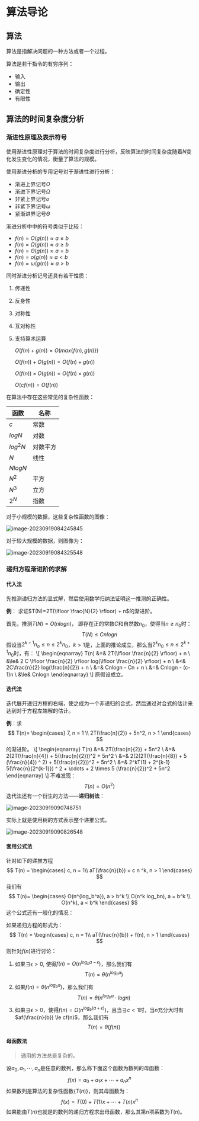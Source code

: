 # 算法导论

## 算法

算法是指解决问题的一种方法或者一个过程。

算法是若干指令的有穷序列：

- 输入
- 输出
- 确定性
- 有限性

## 算法的时间复杂度分析

### 渐进性原理及表示符号

使用渐进性原理对于算法的时间复杂度进行分析，反映算法的时间复杂度随着$N$变化发生变化的情况，衡量了算法的规模。

使用渐进分析的专用记号对于渐进性进行分析：

- 渐进上界记号$O$
- 渐进下界记号$\Omega$
- 非紧上界记号$o$
- 非紧下界记号$\omega$
- 紧渐进界记号$\Theta$

渐进分析中中的符号类似于比较：

- $f(n)=O(g(n)) \approx a \le b$
- $f(n) = \Omega(g(n)) \approx a \ge b$
- $f(n) = \Theta(g(n)) \approx a = b$
- $f(n) = o(g(n)) \approx a < b$
- $f(n) = \omega(g(n)) \approx a > b$

同时渐进分析记号还具有若干性质：

1. 传递性

2. 反身性

3. 对称性

4. 互对称性

5. 支持算术运算

   $O(f(n) + g(n)) = O(max\{f(n), g(n)\})$

   $O(f(n)) + O(g(n)) = O(f(n) + g(n))$

   $O(f(n)) \times O(g(n)) = O(f(n) \times g(n))$

   $O(cf(n)) =O(f(n))$

在算法中存在这些常见的复杂性函数：

| 函数     | 名称     |
| -------- | -------- |
| $c$      | 常数     |
| $logN$   | 对数     |
| $log^2N$ | 对数平方 |
| $N$      | 线性     |
| $NlogN$  |          |
| $N^2$    | 平方     |
| $N^3$    | 立方     |
| $2^N$    | 指数     |

对于小规模的数据，这些复杂性函数的图像：

![image-20230919084245845](./intro/image-20230919084245845.png)

对于较大规模的数据，则图像为：

![image-20230919084325548](./intro/image-20230919084325548.png)

### 递归方程渐进阶的求解

#### 代入法

先推测递归方法的显式解，然后使用数学归纳法证明这一推测的正确性。

**例**： 求证$T(N)=2T(\lfloor \frac{N}{2} \rfloor) + n$的渐进阶。

首先，推测$T(N) = O(nlogn)$， 即存在正的常数$C$和自然数$n_0$，使得当$n \ge n_0$时：
$$
T(N) \le Cnlogn
$$
假设当$2^{k-1}n_o \le n \le 2^k n_0$，$k > 1$是，上面的推论成立，那么当$2^kn_0 \le n \le 2^{k+1}n_0$时，有：
\\[
\begin{eqnarray}
T(n) &=& 2T(\lfloor \frac{n}{2} \rfloor) + n \\
&\le& 2 C \lfloor \frac{n}{2} \rfloor log(\lfloor \frac{n}{2} \rfloor) + n \\
&<& 2C\frac{n}{2} log(\frac{n}{2}) + n \\
&=& Cnlogn - Cn + n \\
&=& Cnlogn - (c-1)n \\
&\le& Cnlogn
\end{eqnarray}
\\]
原假设成立。

#### 迭代法

迭代展开递归方程的右端，使之成为一个非递归的合式，然后通过对合式的估计来达到对于方程左端解的估计。

**例**：求
$$
T(n)=
\begin{cases}
7, n = 1 \\
2T(\frac{n}{2}) + 5n^2, n > 1
\end{cases}
$$
的渐进阶。
\\[
\begin{eqnarray}
T(n) &=& 2T(\frac{n}{2}) + 5n^2 \\
&=& 2(2T(\frac{n}{4}) + 5(\frac{n}{2}))^2 + 5n^2 \\
&=& 2(2(2T(\frac{n}{8}) + 5 (\frac{n}{4}) ^ 2) + 5(\frac{n}{2}))^2 + 5n^2 \\
&=& 2^kT(1) + 2^{k-1} 5(\frac{n}{2^{k-1}}) ^ 2 + \cdots + 2 \times 5 (\frac{n}{2})^2 + 5n^2
\end{eqnarray}
\\]
不难发现：
$$
T(n) = O(n^2)
$$
迭代法还有一个衍生的方法——**递归树法**：

![image-20230919090748751](./intro/image-20230919090748751.png)

实际上就是使用树的方式表示整个递推公式。

![image-20230919090826548](./intro/image-20230919090826548.png)

#### 套用公式法

针对如下的递推方程
$$
T(n) =
\begin{cases}
c, n = 1\\
aT(\frac{n}{b}) + c n ^k, n > 1
\end{cases}
$$
我们有
$$
T(n)=
\begin{cases}
O(n^{log_b^a}), a > b^k \\
O(n^k log_bn), a = b^k \\
O(n^k), a < b^k
\end{cases}
$$
这个公式还有一般化的情况：

如果递归方程的形式为：
$$
T(n) =
\begin{cases}
c, n = 1\\
aT(\frac{n}{b}) + f(n), n > 1
\end{cases}
$$
则针对$f(n)$进行讨论：

1. 如果$\exists \epsilon > 0$, 使得$f(n)=O(n^{log_ba-\epsilon})$，那么我们有
   $$
   T(n) = \theta(n^{log_ba})
   $$

2. 如果$f(n)=\theta(n^{log_ba})$，那么我们有
   $$
   T(n)=\theta(n^{log_ba} \cdot logn)
   $$

3. 如果$\exists \epsilon > 0$，使得$f(n)=\Omega(n^{log_b(a + \epsilon)})$，且当$\exists c < 1$时，当$n$充分大时有$af(\frac{n}{b}) \le cf(n)$，那么我们有
   $$
   T(n)= \theta(f(n))
   $$

#### 母函数法

> 通用的方法总是复杂的。

设$a_0, a_1, \cdots, a_n$是任意的数列，那么称下面这个函数为数列的母函数：
$$
f(x)=a_0 + a_1 x + \cdots + a_n x^n
$$
如果数列是算法的复杂性函数$\{T(n)\}$，则其母函数为：
$$
f(x) = T(0) + T(1)x + \cdots + T(n) x^n
$$
如果能由$T(n)$也就是的数列的递归方程求出母函数，那么其第$n$项系数为$T(n)$。

